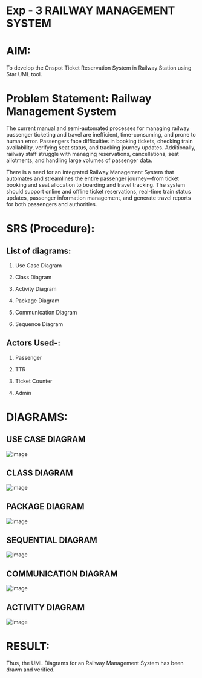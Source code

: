 # Exp - 3 RAILWAY MANAGEMENT SYSTEM

# AIM:

To develop the Onspot Ticket Reservation System in Railway Station using Star UML tool.

# Problem Statement: Railway Management System

The current manual and semi-automated processes for managing railway passenger ticketing and travel are inefficient, time-consuming, and prone to human error. Passengers face difficulties in booking tickets, 
checking train availability, verifying seat status, and tracking journey updates. Additionally, railway staff struggle with managing reservations, cancellations, seat allotments, and handling large volumes of 
passenger data.

There is a need for an integrated Railway Management System that automates and streamlines the entire passenger journey—from ticket booking and seat allocation to boarding and travel tracking. The system should 
support online and offline ticket reservations, real-time train status updates, passenger information management, and generate travel reports for both passengers and authorities.


# SRS (Procedure):

## List of diagrams:

1. Use Case Diagram

2. Class Diagram

3. Activity Diagram

4. Package Diagram

5. Communication Diagram

6. Sequence Diagram

## Actors Used-:

1. Passenger

2. TTR

3. Ticket Counter

4. Admin

# DIAGRAMS:
## USE CASE DIAGRAM
![image](https://github.com/user-attachments/assets/c225a734-c14f-469c-b2b8-8788b5971dea)


## CLASS DIAGRAM
![image](https://github.com/user-attachments/assets/fc79fbaa-1583-4118-95fe-b64748c52707)


## PACKAGE DIAGRAM
![image](https://github.com/user-attachments/assets/34fcfe8c-fe18-4f3e-ab5b-6464f8ea2c9a)


## SEQUENTIAL DIAGRAM
![image](https://github.com/user-attachments/assets/dcd4bf32-46a1-4468-8252-677b43b24a2c)


## COMMUNICATION DIAGRAM
![image](https://github.com/user-attachments/assets/ba1f5580-ea63-4162-8efc-fb6bd68eb38b)

## ACTIVITY DIAGRAM
![image](https://github.com/user-attachments/assets/3ffc1430-994f-4c33-bbc9-a9c61a38101a)


# RESULT:
Thus, the UML Diagrams for an Railway Management System has been drawn and verified.

